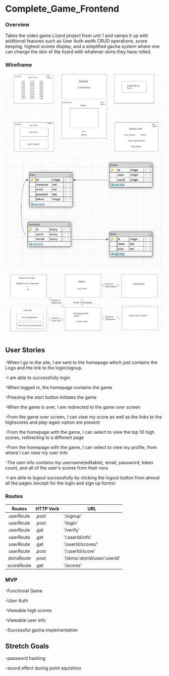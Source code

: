 # Complete_Game_Frontend

### Overview

Takes the video game Lizard project from unit 1 and vamps it up with additional features such as User Auth weith CRUD operations, score keeping, highest scores display, and a simplified gacha system where one can change the skin of the lizard with whatever skins they have rolled.  

### Wireframe

![Wireframe](./images/Wireframe.png)
![Wireframe](./images/Schema.png)
![Wireframe](./images/Components_Chart.png)

## User Stories 
-When I go to the site, I am sent to the homepage which just contains the Logo and the link to the login/signup. 

-I am able to successfully login

-When logged in, the homepage contains the game 

-Pressing the start button initiates the game 

-When the game is over, I am redirected to the game over screen 

-From the game over screen, I can view my score as well as the links to the highscores and play-again option are present 

-From the homepage with the game, I can select to view the top 10 high scores, redirecting to a different page

-From the homepage with the game, I can select to view my profile, from where I can view my user Info 

-The user info contains my username(editable), email, password, token count, and all of the user's scores from their runs 

-I am able to logout successfully by clicking the logout button from almost all the pages (except for the login and sign up forms)


### Routes 

|Routes                     | HTTP Verb                       | URL                            |
| :----------------------: | ------------------------------- | ------------------------------- |
| userRoute     | .post    | '/signup'                            |
| userRoute     | .post    | '/login'                             |
| userRoute     | .get     | '/verify'                            |
| userRoute     | .get     | '/:userId/info'                      |
| userRoute     | .get     | '/userId/scores/'                    |
| userRoute     | .post    | '/:userId/score'                     |
| skinsRoute    | .post    | '/skins/:skinId/user/:userId'        |
| scoreRoute    | .get     | '/scores'                             |



### MVP

-Functional Game

-User Auth

-Viewable high scores

-Viewable user info 

-Successful gacha implementation

## Stretch Goals

-password hashing 

-sound effect during point aquisition
